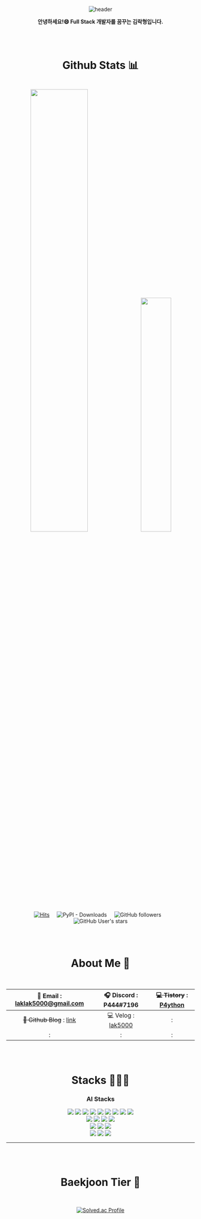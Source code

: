 <div align="center">

<!--맨 위의 waving header 부분-->
  
![header](https://capsule-render.vercel.app/api?type=waving&height=180&color=282A36&&fontAlignY=35&section=header&text=lakP44's%20Github&fontColor=ffffff&fontSize=70&&animation=fadeIn)

**안녕하세요!😄 Full Stack 개발자를 꿈꾸는 김락형입니다.**

</br>
</br>

# Github Stats 📊

</br>

<!--github analitics-->

<div class='container'>
<img style="height: auto; width: 55%;" class="img" src="https://github-readme-stats-sigma-five.vercel.app/api?username=lakP44&show_icons=true&theme=dracula&border_color=00000000" />
&nbsp;
&nbsp;
<img style="height: auto; width: 40%;" class="img" src="https://github-readme-stats-sigma-five.vercel.app/api/top-langs/?username=lakP44&theme=dracula&langs_count=8&layout=compact&border_color=00000000" />
</div>

</br>
</br>

<!--방문자-->
[![Hits](https://hits.sh/github.com/lakP44/lakP44.svg?view=today-total&style=for-the-badge&label=%ED%94%84%EB%A1%9C%ED%95%84%20%EB%B0%A9%EB%AC%B8%EC%9E%90&color=dd6387)](https://hits.sh/github.com/lakP44/lakP44/)
&nbsp;
&nbsp;
![PyPI - Downloads](https://img.shields.io/pypi/dm/rock-pre-h?color=ff3900&label=rock-pre-h%20download%20counts&style=for-the-badge)
&nbsp;
&nbsp;
![GitHub followers](https://img.shields.io/github/followers/lakP44?color=23272a&label=Github%20Followers&style=for-the-badge)
&nbsp;
&nbsp;
![GitHub User's stars](https://img.shields.io/github/stars/lakP44?color=%23674ea7&label=Github%20Stars&style=for-the-badge)

</br>
</br>

# About Me 🐪

</br>

|📧 Email : laklak5000@gmail.com |🎧 Discord : P444#7196|~~💻 Tistory~~ : [P4ython](https://p444.tistory.com/)|
|:---:|:---:|:---:|
|~~📖 Github Blog~~ : [link](https://lakp44.github.io/)|💻 Velog : [lak5000](https://velog.io/@lak5000)|:|
|:|:|:|

</br>
</br>

# Stacks 👨🏻‍💻
  
### AI Stacks

<img src="https://img.shields.io/badge/Python-3776AB?style=for-the-badge&logo=Python&logoColor=white">
<img src="https://img.shields.io/badge/Keras-D00000?style=for-the-badge&logo=keras&logoColor=white">
<img src="https://img.shields.io/badge/Pypi-3775A9?style=for-the-badge&logo=pypi&logoColor=white">
<img src="https://img.shields.io/badge/scikit&#160; learn-F7931E?style=for-the-badge&logo=scikitlearn&logoColor=white">
<img src="https://img.shields.io/badge/TensorFlow-FF6F00?style=for-the-badge&logo=tensorflow&logoColor=white">
<img src="https://img.shields.io/badge/Pytorch-EE4C2C?style=for-the-badge&logo=pytorch&logoColor=white">
<img src="https://img.shields.io/badge/Pandas-150458?style=for-the-badge&logo=pandas&logoColor=white">
<img src="https://img.shields.io/badge/Numpy-013243?style=for-the-badge&logo=numpy&logoColor=white">
<img src="https://img.shields.io/badge/r-276DC3?style=for-the-badge&logo=R&logoColor=white">
</br>
<img src="https://img.shields.io/badge/HTML-E34F26?style=for-the-badge&logo=html5&logoColor=white">
<img src="https://img.shields.io/badge/CSS-1572B6?style=for-the-badge&logo=css3&logoColor=white">
<img src="https://img.shields.io/badge/JavaScript-F7DF1E?style=for-the-badge&logo=javascript&logoColor=white">
<img src="https://img.shields.io/badge/c-A8B9CC?style=for-the-badge&logo=C&logoColor=white">
</br>
<img src="https://img.shields.io/badge/Photoshop-31A8FF?style=for-the-badge&logo=adobephotoshop&logoColor=white">
<a href="https://github.com/lakP44/Powerpoint_game" target="_blank"><img src="https://img.shields.io/badge/PowerPoint&#160;(Click%20me!)-B7472A?style=for-the-badge&logo=microsoftpowerpoint&logoColor=white"></a>
<img src="https://img.shields.io/badge/Autodesk-000000?style=for-the-badge&logo=autodesk&logoColor=white">
</br>
<img src="https://img.shields.io/badge/linux-FCC624?style=for-the-badge&logo=Linux&logoColor=white">
<img src="https://img.shields.io/badge/nginx-009639?style=for-the-badge&logo=nginx&logoColor=white">
<img src="https://img.shields.io/badge/mariadb-003545?style=for-the-badge&logo=MariaDB&logoColor=white">

---
  
</br>
</br>

<!--백준 티어-->

# Baekjoon Tier 🥉

</br>

[![Solved.ac Profile](http://mazassumnida.wtf/api/v2/generate_badge?boj=lak5000)](https://solved.ac/lak5000/)

</div>
<!--**lakP44/lakP44** is a ✨ _special_ ✨ repository because its `README.md` (this file) appears on your GitHub profile.

Here are some ideas to get you started:

- 🔭 I’m currently working on ...
- 🌱 I’m currently learning ...
- 👯 I’m looking to collaborate on ...
- 🤔 I’m looking for help with ...
- 💬 Ask me about ...
- 📫 How to reach me: ...
- 😄 Pronouns: ...
- ⚡ Fun fact: ...
-->
